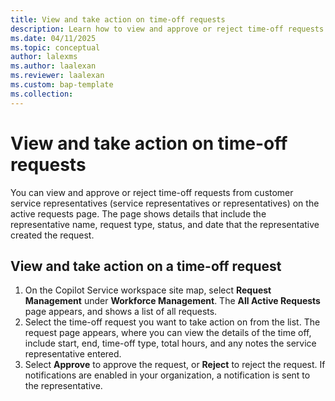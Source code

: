 ```yaml
---
title: View and take action on time-off requests
description: Learn how to view and approve or reject time-off requests in your organization.
ms.date: 04/11/2025
ms.topic: conceptual
author: lalexms
ms.author: laalexan
ms.reviewer: laalexan
ms.custom: bap-template
ms.collection:
---
```


# View and take action on time-off requests

You can view and approve or reject time-off requests from customer service representatives (service representatives or representatives) on the active requests page. The page shows details that include the representative name, request type, status, and date that the representative created the request.

## View and take action on a time-off request

1. On the Copilot Service workspace site map, select **Request Management** under **Workforce Management**. The **All Active Requests** page appears, and shows a list of all requests.
1. Select the time-off request you want to take action on from the list. The request page appears, where you can view the details of the time off, include start, end, time-off type, total hours, and any notes the service representative entered.
1. Select **Approve** to approve the request, or **Reject** to reject the request. If notifications are enabled in your organization, a notification is sent to the representative.

